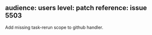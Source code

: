 audience: users
level: patch
reference: issue 5503
---

Add missing task-rerun scope to github handler.
